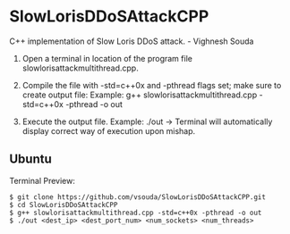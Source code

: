 # SlowLorisDDoSAttackCPP
C++ implementation of Slow Loris DDoS attack. - Vighnesh Souda


1. Open a terminal in location of the program file slowlorisattackmultithread.cpp.

2. Compile the file with -std=c++0x and -pthread flags set; make sure to create output file:
	Example: g++ slowlorisattackmultithread.cpp -std=c++0x -pthread -o out

3. Execute the output file.
	Example: ./out
	-> Terminal will automatically display correct way of execution upon mishap.

## Ubuntu
Terminal Preview:
```
$ git clone https://github.com/vsouda/SlowLorisDDoSAttackCPP.git
$ cd SlowLorisDDoSAttackCPP
$ g++ slowlorisattackmultithread.cpp -std=c++0x -pthread -o out
$ ./out <dest_ip> <dest_port_num> <num_sockets> <num_threads>
```
